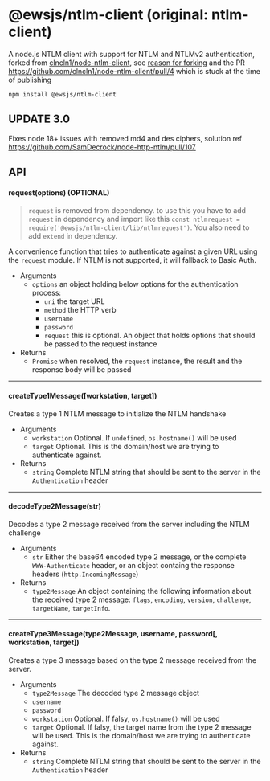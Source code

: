 # @ewsjs/ntlm-client (original: ntlm-client)

A node.js NTLM client with support for NTLM and NTLMv2 authentication, forked from [clncln1/node-ntlm-client](https://github.com/clncln1/node-ntlm-client), see [reason for forking](https://github.com/gautamsi/ews-javascript-api/issues/309) and the PR https://github.com/clncln1/node-ntlm-client/pull/4 which is stuck at the time of publishing

```
npm install @ewsjs/ntlm-client
```

## UPDATE 3.0
Fixes node 18+ issues with removed md4 and des ciphers, solution ref https://github.com/SamDecrock/node-http-ntlm/pull/107

## API

#### request(options) (OPTIONAL)
> `request` is removed from dependency. to use this you have to add `request` in dependency and import like this `const ntlmrequest = require('@ewsjs/ntlm-client/lib/ntlmrequest')`. You also need to add `extend` in dependency.

A convenience function that tries to authenticate against a given URL using the `request` module.
If NTLM is not supported, it will fallback to Basic Auth.

* Arguments
  * `options` an object holding below options for the authentication process:
    * `uri` the target URL
    * `method` the HTTP verb
    * `username`
    * `password`
    * `request` this is optional. An object that holds options that should be passed to the request instance
* Returns
  * `Promise` when resolved, the `request` instance, the result and the response body will be passed

---------------------------------------

#### createType1Message([workstation, target])

Creates a type 1 NTLM message to initialize the NTLM handshake

* Arguments
  * `workstation` Optional. If `undefined`, `os.hostname()` will be used
  * `target` Optional. This is the domain/host we are trying to authenticate against.
* Returns
  * `string` Complete NTLM string that should be sent to the server in the `Authentication` header

---------------------------------------

#### decodeType2Message(str)

Decodes a type 2 message received from the server including the NTLM challenge

* Arguments
  * `str` Either the base64 encoded type 2 message, or the complete `WWW-Authenticate` header, or an object containg the response headers (`http.IncomingMessage`)
* Returns
  * `type2Message` An object containing the following information about the received type 2 message: `flags`, `encoding`, `version`, `challenge`, `targetName`, `targetInfo`.

---------------------------------------

#### createType3Message(type2Message, username, password[, workstation, target])

Creates a type 3 message based on the type 2 message received from the server.

* Arguments
  * `type2Message` The decoded type 2 message object
  * `username`
  * `password`
  * `workstation` Optional. If falsy, `os.hostname()` will be used
  * `target` Optional. If falsy, the target name from the type 2 message will be used. This is the domain/host we are trying to authenticate against.
* Returns
  * `string` Complete NTLM string that should be sent to the server in the `Authentication` header
